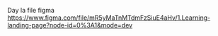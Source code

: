 Day la file figma 
https://www.figma.com/file/mR5yMaTnMTdmFzSiuE4aHv/1.Learning-landing-page?node-id=0%3A1&mode=dev

